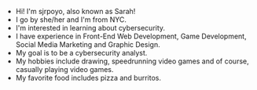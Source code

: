 - Hi! I'm sjrpoyo, also known as Sarah! 
- I go by she/her and I'm from NYC.
- I'm interested in learning about cybersecurity.
- I have experience in Front-End Web Development, Game Development, Social Media Marketing and Graphic Design. 
- My goal is to be a cybersecurity analyst. 
- My hobbies include drawing, speedrunning video games and of course, casually playing video games. 
- My favorite food includes pizza and burritos. 


<!---
sjrpoyo/sjrpoyo is a ✨ special ✨ repository because its `README.md` (this file) appears on your GitHub profile.
You can click the Preview link to take a look at your changes.
--->
